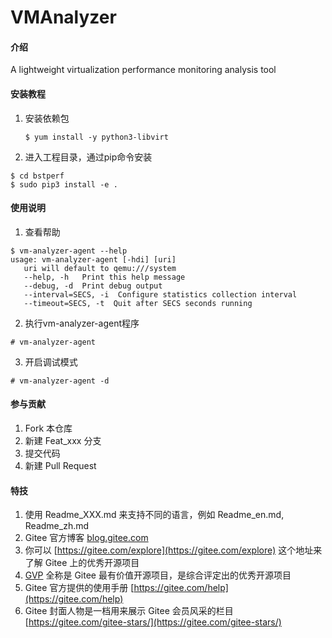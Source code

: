 # VMAnalyzer

#### 介绍
A lightweight virtualization performance monitoring analysis tool

#### 安装教程

1.  安装依赖包
    ```
    $ yum install -y python3-libvirt
    ```

2.  进入工程目录，通过pip命令安装
   ```
   $ cd bstperf
   $ sudo pip3 install -e .
   ```

#### 使用说明

1.  查看帮助
   ```
   $ vm-analyzer-agent --help
   usage: vm-analyzer-agent [-hdi] [uri]
      uri will default to qemu:///system
      --help, -h   Print this help message
      --debug, -d  Print debug output
      --interval=SECS, -i  Configure statistics collection interval
      --timeout=SECS, -t  Quit after SECS seconds running
   ```

2.  执行vm-analyzer-agent程序
   ```
   # vm-analyzer-agent
   ```

3.  开启调试模式
   ```
   # vm-analyzer-agent -d
   ```

#### 参与贡献

1.  Fork 本仓库
2.  新建 Feat_xxx 分支
3.  提交代码
4.  新建 Pull Request


#### 特技

1.  使用 Readme\_XXX.md 来支持不同的语言，例如 Readme\_en.md, Readme\_zh.md
2.  Gitee 官方博客 [blog.gitee.com](https://blog.gitee.com)
3.  你可以 [https://gitee.com/explore](https://gitee.com/explore) 这个地址来了解 Gitee 上的优秀开源项目
4.  [GVP](https://gitee.com/gvp) 全称是 Gitee 最有价值开源项目，是综合评定出的优秀开源项目
5.  Gitee 官方提供的使用手册 [https://gitee.com/help](https://gitee.com/help)
6.  Gitee 封面人物是一档用来展示 Gitee 会员风采的栏目 [https://gitee.com/gitee-stars/](https://gitee.com/gitee-stars/)
